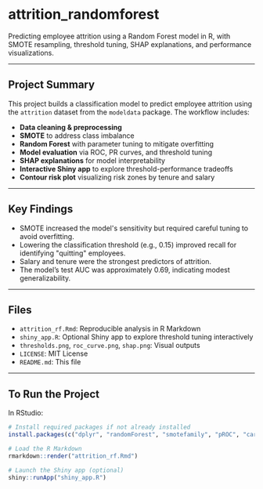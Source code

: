 # attrition_randomforest
Predicting employee attrition using a Random Forest model in R, with SMOTE resampling, threshold tuning, SHAP explanations, and performance visualizations. 

---

## Project Summary

This project builds a classification model to predict employee attrition using the `attrition` dataset from the `modeldata` package. The workflow includes:

- **Data cleaning & preprocessing**
- **SMOTE** to address class imbalance
- **Random Forest** with parameter tuning to mitigate overfitting
- **Model evaluation** via ROC, PR curves, and threshold tuning
- **SHAP explanations** for model interpretability
- **Interactive Shiny app** to explore threshold-performance tradeoffs
- **Contour risk plot** visualizing risk zones by tenure and salary

---

## Key Findings

- SMOTE increased the model's sensitivity but required careful tuning to avoid overfitting.
- Lowering the classification threshold (e.g., 0.15) improved recall for identifying "quitting" employees.
- Salary and tenure were the strongest predictors of attrition.
- The model’s test AUC was approximately 0.69, indicating modest generalizability.

---

## Files

- `attrition_rf.Rmd`: Reproducible analysis in R Markdown
- `shiny_app.R`: Optional Shiny app to explore threshold tuning interactively
- `thresholds.png`, `roc_curve.png`, `shap.png`: Visual outputs
- `LICENSE`: MIT License
- `README.md`: This file

---

##  To Run the Project

In RStudio:

```r
# Install required packages if not already installed
install.packages(c("dplyr", "randomForest", "smotefamily", "pROC", "caret", "DALEX", "ingredients", "ggplot2", "shiny", "patchwork"))

# Load the R Markdown
rmarkdown::render("attrition_rf.Rmd")

# Launch the Shiny app (optional)
shiny::runApp("shiny_app.R")
